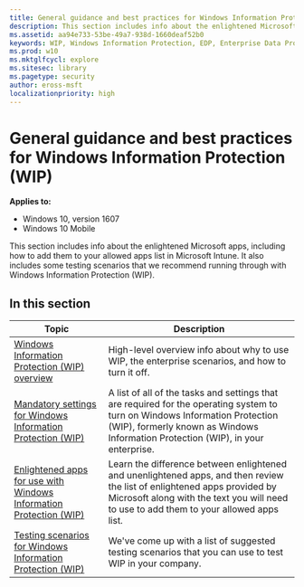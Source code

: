 ```yaml
---
title: General guidance and best practices for Windows Information Protection (WIP) (Windows 10)
description: This section includes info about the enlightened Microsoft apps, including how to add them to your Protected Apps list in Microsoft Intune. It also includes some testing scenarios that we recommend running through with Windows Information Protection (WIP).
ms.assetid: aa94e733-53be-49a7-938d-1660deaf52b0
keywords: WIP, Windows Information Protection, EDP, Enterprise Data Protection
ms.prod: w10
ms.mktglfcycl: explore
ms.sitesec: library
ms.pagetype: security
author: eross-msft
localizationpriority: high
---
```


# General guidance and best practices for Windows Information Protection (WIP)
**Applies to:**

-   Windows 10, version 1607
-   Windows 10 Mobile

This section includes info about the enlightened Microsoft apps, including how to add them to your allowed apps list in Microsoft Intune. It also includes some testing scenarios that we recommend running through with Windows Information Protection (WIP).

## In this section
|Topic |Description |
|------|------------|
|[Windows Information Protection (WIP) overview](wip-enterprise-overview.md) |High-level overview info about why to use WIP, the enterprise scenarios, and how to turn it off. |
|[Mandatory settings for Windows Information Protection (WIP)](mandatory-settings-for-wip.md) |A list of all of the tasks and settings that are required for the operating system to turn on Windows Information Protection (WIP), formerly known as Windows Information Protection (WIP), in your enterprise. |
|[Enlightened apps for use with Windows Information Protection (WIP)](enlightened-microsoft-apps-and-wip.md) |Learn the difference between enlightened and unenlightened apps, and then review the list of enlightened apps provided by Microsoft along with the text you will need to use to add them to your allowed apps list. |
|[Testing scenarios for Windows Information Protection (WIP)](testing-scenarios-for-wip.md) |We've come up with a list of suggested testing scenarios that you can use to test WIP in your company. |